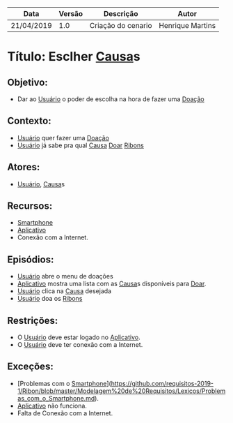 | Data | Versão | Descrição | Autor |
|---|---|---|---|
| 21/04/2019 | 1.0 | Criação do cenario  | Henrique Martins |

# Título: Esclher [Causa](https://github.com/requisitos-2019-1/Ribon/blob/master/Modelagem%20de%20Requisitos/Lexicos/Causa.md)s

## Objetivo:

- Dar ao [Usuário](https://github.com/requisitos-2019-1/Ribon/blob/master/Modelagem%20de%20Requisitos/Lexicos/Usuário.md) o poder de escolha na hora de fazer uma [Doação](https://github.com/requisitos-2019-1/Ribon/blob/master/Modelagem%20de%20Requisitos/Lexicos/Doação.md)

## Contexto:

- [Usuário](https://github.com/requisitos-2019-1/Ribon/blob/master/Modelagem%20de%20Requisitos/Lexicos/Usuário.md) quer fazer uma [Doação](https://github.com/requisitos-2019-1/Ribon/blob/master/Modelagem%20de%20Requisitos/Lexicos/Doação.md)
- [Usuário](https://github.com/requisitos-2019-1/Ribon/blob/master/Modelagem%20de%20Requisitos/Lexicos/Usuário.md) já sabe pra qual [Causa](https://github.com/requisitos-2019-1/Ribon/blob/master/Modelagem%20de%20Requisitos/Lexicos/Causa.md) [Doar](https://github.com/requisitos-2019-1/Ribon/blob/master/Modelagem%20de%20Requisitos/Lexicos/Doar.md) [Ribons](https://github.com/requisitos-2019-1/Ribon/blob/master/Modelagem%20de%20Requisitos/Lexicos/Moeda_Ribon.md)

## Atores:

- [Usuário](https://github.com/requisitos-2019-1/Ribon/blob/master/Modelagem%20de%20Requisitos/Lexicos/Usuário.md), [Causa](https://github.com/requisitos-2019-1/Ribon/blob/master/Modelagem%20de%20Requisitos/Lexicos/Causa.md)s

## Recursos:

- [Smartphone](https://github.com/requisitos-2019-1/Ribon/blob/master/Modelagem%20de%20Requisitos/Lexicos/Smartphone.md)
- [Aplicativo](https://github.com/requisitos-2019-1/Ribon/blob/master/Modelagem%20de%20Requisitos/Lexicos/Aplicativo.md)
- Conexão com a Internet.

## Episódios:

- [Usuário](https://github.com/requisitos-2019-1/Ribon/blob/master/Modelagem%20de%20Requisitos/Lexicos/Usuário.md) abre o menu de doações
- [Aplicativo](https://github.com/requisitos-2019-1/Ribon/blob/master/Modelagem%20de%20Requisitos/Lexicos/Aplicativo.md) mostra uma lista com as [Causa](https://github.com/requisitos-2019-1/Ribon/blob/master/Modelagem%20de%20Requisitos/Lexicos/Causa.md)s disponíveis para [Doar](https://github.com/requisitos-2019-1/Ribon/blob/master/Modelagem%20de%20Requisitos/Lexicos/Doar.md).
- [Usuário](https://github.com/requisitos-2019-1/Ribon/blob/master/Modelagem%20de%20Requisitos/Lexicos/Usuário.md) clica na [Causa](https://github.com/requisitos-2019-1/Ribon/blob/master/Modelagem%20de%20Requisitos/Lexicos/Causa.md) desejada
- [Usuário](https://github.com/requisitos-2019-1/Ribon/blob/master/Modelagem%20de%20Requisitos/Lexicos/Usuário.md) doa os [Ribons](https://github.com/requisitos-2019-1/Ribon/blob/master/Modelagem%20de%20Requisitos/Lexicos/Moeda_Ribon.md)

## Restrições:

- O [Usuário](https://github.com/requisitos-2019-1/Ribon/blob/master/Modelagem%20de%20Requisitos/Lexicos/Usuário.md) deve estar logado no [Aplicativo](https://github.com/requisitos-2019-1/Ribon/blob/master/Modelagem%20de%20Requisitos/Lexicos/Aplicativo.md).
- O [Usuário](https://github.com/requisitos-2019-1/Ribon/blob/master/Modelagem%20de%20Requisitos/Lexicos/Usuário.md) deve ter conexão com a Internet.

## Exceções:

- [Problemas com o [Smartphone](https://github.com/requisitos-2019-1/Ribon/blob/master/Modelagem%20de%20Requisitos/Lexicos/Smartphone.md)](https://github.com/requisitos-2019-1/Ribon/blob/master/Modelagem%20de%20Requisitos/Lexicos/Problemas_com_o_Smartphone.md).
- [Aplicativo](https://github.com/requisitos-2019-1/Ribon/blob/master/Modelagem%20de%20Requisitos/Lexicos/Aplicativo.md) não funciona.
- Falta de Conexão com a Internet.